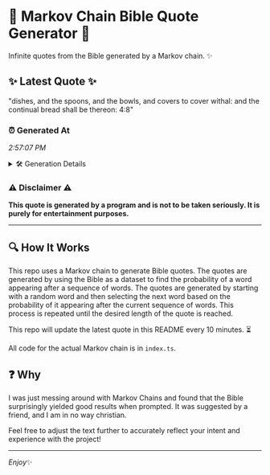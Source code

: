# 📖 Markov Chain Bible Quote Generator 📖

Infinite quotes from the Bible generated by a Markov chain. ✨

## ✨ Latest Quote ✨
"dishes, and the spoons, and the bowls, and covers to cover withal: and the continual bread shall be thereon: 4:8"

### ⏰ Generated At
*2:57:07 PM*

<details>
    <summary>🛠️ Generation Details</summary>
    <p>
        <strong>🌱 Seed:</strong> dishes,<br>
        <strong>🔄 Iterations:</strong> 19<br>
        <strong>📜 Context History:</strong><br>[ dishes, ]: and<br>[ dishes,, and ]: the<br>[ dishes,, and, the ]: spoons,<br>[ dishes,, and, the, spoons, ]: and<br>[ dishes,, and, the, spoons,, and ]: the<br>[ dishes,, and, the, spoons,, and, the ]: bowls,<br>[ and, the, spoons,, and, the, bowls, ]: and<br>[ the, spoons,, and, the, bowls,, and ]: covers<br>[ spoons,, and, the, bowls,, and, covers ]: to<br>[ and, the, bowls,, and, covers, to ]: cover<br>[ the, bowls,, and, covers, to, cover ]: withal:<br>[ bowls,, and, covers, to, cover, withal: ]: and<br>[ and, covers, to, cover, withal:, and ]: the<br>[ covers, to, cover, withal:, and, the ]: continual<br>[ to, cover, withal:, and, the, continual ]: bread<br>[ cover, withal:, and, the, continual, bread ]: shall<br>[ withal:, and, the, continual, bread, shall ]: be<br>[ and, the, continual, bread, shall, be ]: thereon:<br>[ the, continual, bread, shall, be, thereon: ]: 4:8<br>
    </p>
</details>

### ⚠️ Disclaimer ⚠️
**This quote is generated by a program and is not to be taken seriously. It is purely for entertainment purposes.**

---

## 🔍 How It Works

This repo uses a Markov chain to generate Bible quotes. The quotes are generated by using the Bible as a dataset to find the probability of a word appearing after a sequence of words. The quotes are generated by starting with a random word and then selecting the next word based on the probability of it appearing after the current sequence of words. This process is repeated until the desired length of the quote is reached.

This repo will update the latest quote in this README every 10 minutes. ⏳

All code for the actual Markov chain is in `index.ts`.

## ❓ Why

I was just messing around with Markov Chains and found that the Bible surprisingly yielded good results when prompted. 
It was suggested by a friend, and I am in no way christian.

Feel free to adjust the text further to accurately reflect your intent and experience with the project!

---

*Enjoy*✨
